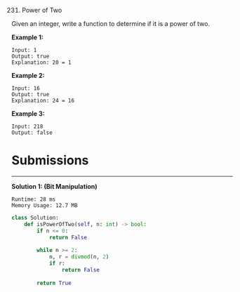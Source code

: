 231. Power of Two

Given an integer, write a function to determine if it is a power of two.

**Example 1:**
```
Input: 1
Output: true 
Explanation: 20 = 1
```

**Example 2:**
```
Input: 16
Output: true
Explanation: 24 = 16
```

**Example 3:**
```
Input: 218
Output: false
```

# Submissions
---
**Solution 1: (Bit Manipulation)**
```
Runtime: 28 ms
Memory Usage: 12.7 MB
```
```python
class Solution:
    def isPowerOfTwo(self, n: int) -> bool:
        if n <= 0:
            return False
        
        while n >= 2:
            n, r = divmod(n, 2)
            if r:
                return False
        
        return True
```